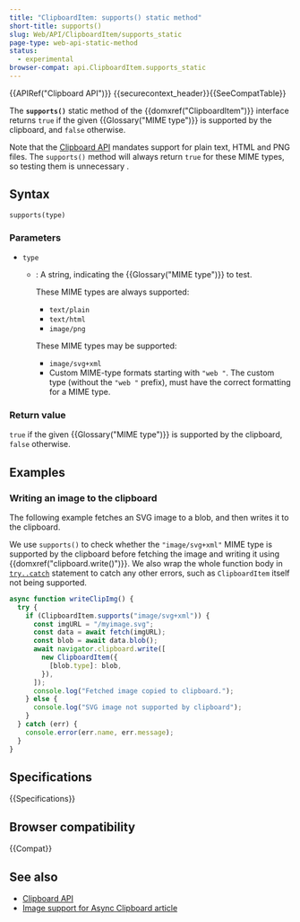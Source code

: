 ```yaml
---
title: "ClipboardItem: supports() static method"
short-title: supports()
slug: Web/API/ClipboardItem/supports_static
page-type: web-api-static-method
status:
  - experimental
browser-compat: api.ClipboardItem.supports_static
---
```


{{APIRef("Clipboard API")}} {{securecontext_header}}{{SeeCompatTable}}

The **`supports()`** static method of the {{domxref("ClipboardItem")}} interface returns `true` if the given {{Glossary("MIME type")}} is supported by the clipboard, and `false` otherwise.

Note that the [Clipboard API](/en-US/docs/Web/API/Clipboard_API) mandates support for plain text, HTML and PNG files.
The `supports()` method will always return `true` for these MIME types, so testing them is unnecessary .

## Syntax

```js-nolint
supports(type)
```

### Parameters

- `type`

  - : A string, indicating the {{Glossary("MIME type")}} to test.

    These MIME types are always supported:

    - `text/plain`
    - `text/html`
    - `image/png`

    These MIME types may be supported:

    - `image/svg+xml`
    - Custom MIME-type formats starting with `"web "`.
      The custom type (without the `"web "` prefix), must have the correct formatting for a MIME type.

### Return value

`true` if the given {{Glossary("MIME type")}} is supported by the clipboard, `false` otherwise.

## Examples

### Writing an image to the clipboard

The following example fetches an SVG image to a blob, and then writes it to the clipboard.

We use `supports()` to check whether the `"image/svg+xml"` MIME type is supported by the clipboard before fetching the image and writing it using {{domxref("clipboard.write()")}}.
We also wrap the whole function body in [`try..catch`](/en-US/docs/Web/JavaScript/Reference/Statements/try...catch) statement to catch any other errors, such as `ClipboardItem` itself not being supported.

```js
async function writeClipImg() {
  try {
    if (ClipboardItem.supports("image/svg+xml")) {
      const imgURL = "/myimage.svg";
      const data = await fetch(imgURL);
      const blob = await data.blob();
      await navigator.clipboard.write([
        new ClipboardItem({
          [blob.type]: blob,
        }),
      ]);
      console.log("Fetched image copied to clipboard.");
    } else {
      console.log("SVG image not supported by clipboard");
    }
  } catch (err) {
    console.error(err.name, err.message);
  }
}
```

## Specifications

{{Specifications}}

## Browser compatibility

{{Compat}}

## See also

- [Clipboard API](/en-US/docs/Web/API/Clipboard_API)
- [Image support for Async Clipboard article](https://web.dev/articles/async-clipboard)
